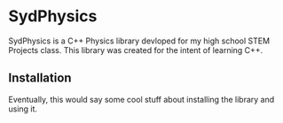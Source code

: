 # SydPhysics
SydPhysics is a C++ Physics library devloped for my high school STEM Projects class. This library was created for the intent of learning C++.

## Installation
Eventually, this would say some cool stuff about installing the library and using it.